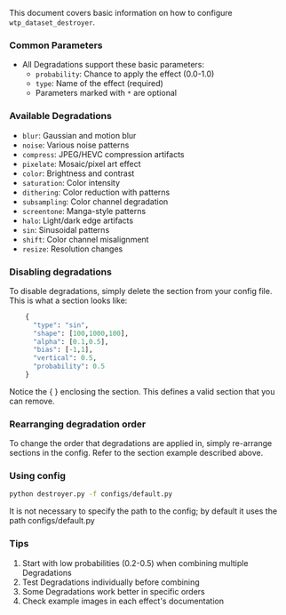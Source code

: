 This document covers basic information on how to configure `wtp_dataset_destroyer`.

### Common Parameters
- All Degradations support these basic parameters:
  - `probability`: Chance to apply the effect (0.0-1.0)
  - `type`: Name of the effect (required)
  - Parameters marked with `*` are optional

### Available Degradations
   - `blur`: Gaussian and motion blur
   - `noise`: Various noise patterns
   - `compress`: JPEG/HEVC compression artifacts
   - `pixelate`: Mosaic/pixel art effect
   - `color`: Brightness and contrast
   - `saturation`: Color intensity
   - `dithering`: Color reduction with patterns
   - `subsampling`: Color channel degradation
   - `screentone`: Manga-style patterns
   - `halo`: Light/dark edge artifacts
   - `sin`: Sinusoidal patterns
   - `shift`: Color channel misalignment
   - `resize`: Resolution changes

### Disabling degradations
To disable degradations, simply delete the section from your config file. This is what a section looks like:
```py
    {
      "type": "sin",
      "shape": [100,1000,100],
      "alpha": [0.1,0.5],
      "bias": [-1,1],
      "vertical": 0.5,
      "probability": 0.5
    }
```
Notice the { } enclosing the section. This defines a valid section that you can remove.

### Rearranging degradation order
To change the order that degradations are applied in, simply re-arrange sections in the config. Refer to the section example described above.

### Using config
```bash 
python destroyer.py -f configs/default.py
```
It is not necessary to specify the path to the config; by default it uses the path configs/default.py

### Tips
1. Start with low probabilities (0.2-0.5) when combining multiple Degradations
2. Test Degradations individually before combining
3. Some Degradations work better in specific orders
4. Check example images in each effect's documentation
